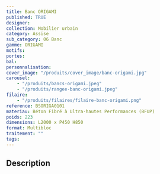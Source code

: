 ```yaml
---
title: Banc ORIGAMI
published: TRUE
designer:
collection: Mobilier urbain
category: Assise
sub_category: 06 Banc
gamme: ORIGAMI
motifs:
portes:
bal:
personnalisation:
cover_image: "/produits/cover_image/banc-origami.jpg"
carousel:
    - "/produits/bancs-origami.jpeg"
    - "/produits/rangee-banc-origami.jpeg"
filaire:
    - "/produits/filaires/filaire-banc-origami.png"
reference: BSORIGA0101
materiau: Béton Fibré à Ultra-hautes Performances (BFUP)
poids: 223
dimensions: L2000 x P450 H850
format: Multibloc
traitement: ""
tags:
---
```


## Description

